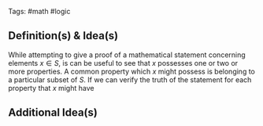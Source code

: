 Tags: #math #logic
## Definition(s) & Idea(s)
While attempting to give a proof of a mathematical statement concerning elements $x\in S$, is can be useful to see that $x$ possesses one or two or more properties. A common property which $x$ might possess is belonging to a particular subset of $S$. If we can verify the truth of the statement for each property that $x$ might have
## Additional Idea(s)


